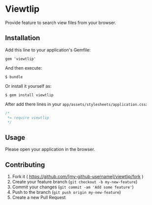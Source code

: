 # Viewtlip

Provide feature to search view files from your browser.

## Installation

Add this line to your application's Gemfile:

    gem 'viewtlip'

And then execute:

    $ bundle

Or install it yourself as:

    $ gem install viewtlip

After add there lines in your `app/assets/stylesheets/application.css`:

```css
/*
 *= require viewtlip
 */
```

## Usage

Please open your application in the browser.

## Contributing

1. Fork it ( https://github.com/[my-github-username]/viewtlip/fork )
2. Create your feature branch (`git checkout -b my-new-feature`)
3. Commit your changes (`git commit -am 'Add some feature'`)
4. Push to the branch (`git push origin my-new-feature`)
5. Create a new Pull Request
